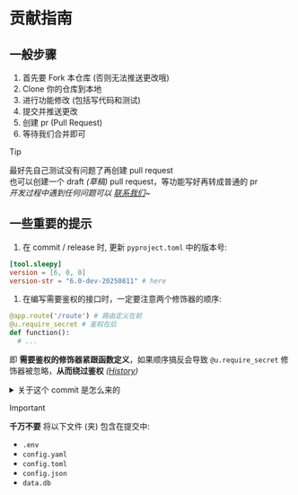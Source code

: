 # 贡献指南

## 一般步骤

1. 首先要 Fork 本仓库 (否则无法推送更改哦)
2. Clone 你的仓库到本地
3. 进行功能修改 (包括写代码和测试)
4. 提交并推送更改
5. 创建 pr (Pull Request)
6. 等待我们合并即可

> [!TIP]
> 最好先自己测试没有问题了再创建 pull request <br/>
> 也可以创建一个 draft *(草稿)* pull request，等功能写好再转成普通的 pr <br/>
> *开发过程中遇到任何问题可以 [联系我们](https://siiway.top/about/contact)~*

## 一些重要的提示

1. 在 commit / release 时, 更新 `pyproject.toml` 中的版本号:

```toml
[tool.sleepy]
version = [6, 0, 0]
version-str = "6.0-dev-20250811" # here
```

1. 在编写需要鉴权的接口时，一定要注意两个修饰器的顺序:

```py
@app.route('/route') # 路由定义在前
@u.require_secret # 鉴权在后
def function():
  # ...
```

即 **需要鉴权的修饰器紧跟函数定义**，如果顺序搞反会导致 `@u.require_secret` 修饰器被忽略，**从而绕过鉴权** *([History](https://github.com/sleepy-project/sleepy/commit/797e3441096a3644a58e1baf9988972b61a47def))*

<details>
<summary>关于这个 commit 是怎么来的</summary>

[Click Here](https://alist.siiway.top/img/sleepy-25-4-12) *(不保证能访问)*

</details>

> [!IMPORTANT]
> **千万不要** 将以下文件 (夹) 包含在提交中:
> - `.env`
> - `config.yaml`
> - `config.toml`
> - `config.json`
> - `data.db`
